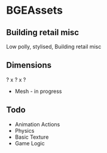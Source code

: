 # BGEAssets
## Building retail misc

Low polly, stylised, Building retail misc


## Dimensions
? x ? x ?

* Mesh - in progress


## Todo
* Animation Actions
* Physics
* Basic Texture
* Game Logic
